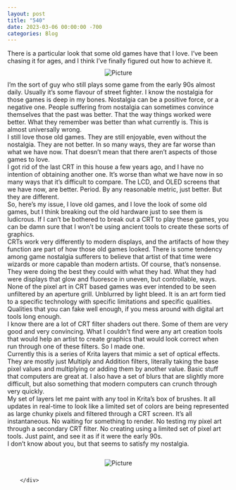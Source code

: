 ```yaml
---
layout: post
title: "540"
date: 2023-03-06 00:00:00 -700
categories: Blog
---
```


<div class="blog-content">
				<div class="paragraph"><span><span>There is a particular look that some old games have that I love. I&rsquo;ve been chasing it for ages, and I think I&rsquo;ve finally figured out how to achieve it.</span></span><br></div>  <div><div class="wsite-image wsite-image-border-none " style="padding-top:10px;padding-bottom:10px;margin-left:0;margin-right:0;text-align:center"> <a> <img src="/uploads/screenshot-2023-03-06-132701_orig.png" alt="Picture" style="width:auto;max-width:100%"> </a> <div style="display:block;font-size:90%"></div> </div></div>  <div class="paragraph">I&rsquo;m the sort of guy who still plays some game from the early 90s almost daily. Usually it&rsquo;s some flavour of street fighter. I know the nostalgia for those games is deep in my bones. Nostalgia can be a positive force, or a negative one. People suffering from nostalgia can sometimes convince themselves that the past was better. That the way things worked were better. What they remember was better than what currently is. This is almost universally wrong.<br><span></span>I still love those old games. They are still enjoyable, even without the nostalgia. They are not better. In so many ways, they are far worse than what we have now. That doesn&rsquo;t mean that there aren&rsquo;t aspects of those games to love.<br><span></span>I got rid of the last CRT in this house a few years ago, and I have no intention of obtaining another one. It&rsquo;s worse than what we have now in so many ways that it&rsquo;s difficult to compare. The LCD, and OLED screens that we have now, are better. Period. By any reasonable metric, just better. But they are different.<br><span></span>So, here&rsquo;s my issue, I love old games, and I love the look of some old games, but I think breaking out the old hardware just to see them is ludicrous. If I can&rsquo;t be bothered to break out a CRT to play these games, you can be damn sure that I won&rsquo;t be using ancient tools to create these sorts of graphics.<br><span></span>CRTs work very differently to modern displays, and the artifacts of how they function are part of how those old games looked. There is some tendency among game nostalgia sufferers to believe that artist of that time were wizards or more capable than modern artists. Of course, that&rsquo;s nonsense. They were doing the best they could with what they had. What they had were displays that glow and fluoresce in uneven, but controllable, ways. None of the pixel art in CRT based games was ever intended to be seen unfiltered by an aperture grill. Unblurred by light bleed. It is an art form tied to a specific technology with specific limitations and specific qualities. Qualities that you can fake well enough, if you mess around with digital art tools long enough.<br><span></span>I know there are a lot of CRT filter shaders out there. Some of them are very good and very convincing. What I couldn&rsquo;t find were any art creation tools that would help an artist to create graphics that would look correct when run through one of these filters. So I made one.<br><span></span>Currently this is a series of Krita layers that mimic a set of optical effects. They are mostly just Multiply and Addition filters, literally taking the base pixel values and multiplying or adding them by another value. Basic stuff that computers are great at. I also have a set of blurs that are slightly more difficult, but also something that modern computers can crunch through very quickly.<br><span></span>My set of layers let me paint with any tool in Krita&rsquo;s box of brushes. It all updates in real-time to look like a limited set of colors are being represented as large chunky pixels and filtered through a CRT screen. It&rsquo;s all instantaneous. No waiting for something to render. No testing my pixel art through a secondary CRT filter. No creating using a limited set of pixel art tools. Just paint, and see it as if it were the early 90s.<br><span></span>I don&rsquo;t know about you, but that seems to satisfy my nostalgia.<br><span></span>&#8203;</div>  <div><div class="wsite-image wsite-image-border-none " style="padding-top:10px;padding-bottom:10px;margin-left:0;margin-right:0;text-align:center"> <a> <img src="/uploads/screenshot-2023-03-02-115950_orig.png" alt="Picture" style="width:auto;max-width:100%"> </a> <div style="display:block;font-size:90%"></div> </div></div>

		</div>
        